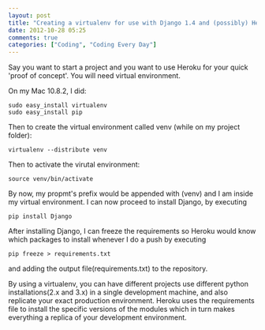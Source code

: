 ```yaml
---
layout: post
title: "Creating a virtualenv for use with Django 1.4 and (possibly) Heroku"
date: 2012-10-28 05:25
comments: true
categories: ["Coding", "Coding Every Day"]
---
```

Say you want to start a project and you want to use Heroku for your quick 'proof of concept'.
You will need virtual environment. 

On my Mac 10.8.2, I did:

```
sudo easy_install virtualenv
sudo easy_install pip
```
Then to create the virtual environment called venv (while on my project folder):
```
virtualenv --distribute venv
```
Then to activate the virutal environment:
```
source venv/bin/activate
``` 
By now, my propmt's prefix would be appended with (venv) and I am inside my virtual environment. I can now proceed to install Django, by executing 
```
pip install Django
```
After installing Django, I can freeze the requirements so Heroku would know which packages to install whenever I do a push by executing 

```
pip freeze > requirements.txt
``` 
and adding the output file(requirements.txt) to the repository.

By using a virtualenv, you can have different projects use different python installations(2.x and 3.x) in a single development machine, and also replicate your exact production environment. Heroku uses the requirements file to install the specific versions of the modules which in turn makes everything a replica of your development environment. 
